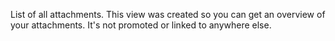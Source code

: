 List of all attachments. This view was created so you can get an overview of your attachments. It's not promoted or linked to anywhere else.